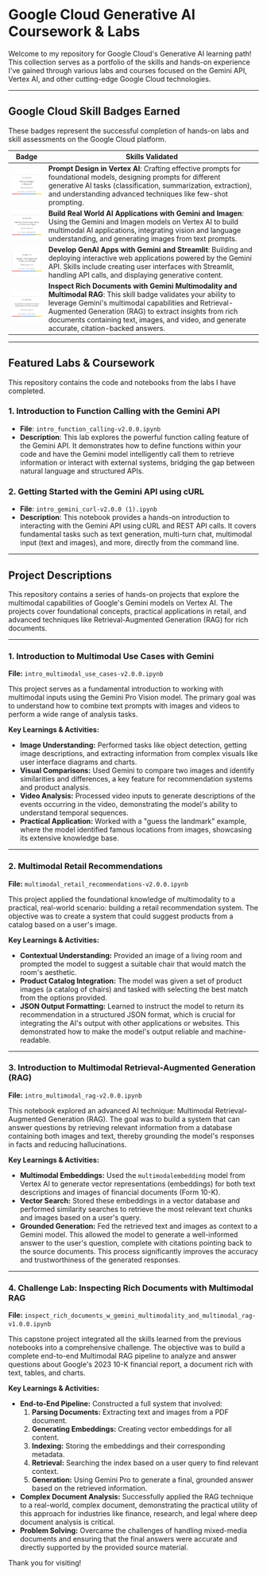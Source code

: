 # Google Cloud Generative AI Coursework & Labs

Welcome to my repository for Google Cloud's Generative AI learning path! This collection serves as a portfolio of the skills and hands-on experience I've gained through various labs and courses focused on the Gemini API, Vertex AI, and other cutting-edge Google Cloud technologies.

---

## Google Cloud Skill Badges Earned

These badges represent the successful completion of hands-on labs and skill assessments on the Google Cloud platform.

| Badge | Skills Validated |
| :---: | --- |
| <img src="prompt-design-in-vertex-ai-skill-badge.png" alt="Prompt Design in Vertex AI" width="150"> | **Prompt Design in Vertex AI**: Crafting effective prompts for foundational models, designing prompts for different generative AI tasks (classification, summarization, extraction), and understanding advanced techniques like few-shot prompting. |
| <img src="build-real-world-ai-applications-with-gemini-and-im.png" alt="Build Real World AI Applications with Gemini and Imagen" width="150"> | **Build Real World AI Applications with Gemini and Imagen**: Using the Gemini and Imagen models on Vertex AI to build multimodal AI applications, integrating vision and language understanding, and generating images from text prompts. |
| <img src="develop-genai-apps-with-gemini-and-streamlit-skill-.png" alt="Develop GenAI Apps with Gemini and Streamlit" width="150"> | **Develop GenAI Apps with Gemini and Streamlit**: Building and deploying interactive web applications powered by the Gemini API. Skills include creating user interfaces with Streamlit, handling API calls, and displaying generative content. |
| <img src="inspect-rich-documents-with-gemini-multimodality-an.png" alt="Inspect Rich Documents with Gemini Multimodality and Multimodal RAG" width="150"> | **Inspect Rich Documents with Gemini Multimodality and Multimodal RAG**: This skill badge validates your ability to leverage Gemini's multimodal capabilities and Retrieval-Augmented Generation (RAG) to extract insights from rich documents containing text, images, and video, and generate accurate, citation-backed answers. |

---

## Featured Labs & Coursework

This repository contains the code and notebooks from the labs I have completed.

### 1. Introduction to Function Calling with the Gemini API

* **File**: `intro_function_calling-v2.0.0.ipynb`
* **Description**: This lab explores the powerful function calling feature of the Gemini API. It demonstrates how to define functions within your code and have the Gemini model intelligently call them to retrieve information or interact with external systems, bridging the gap between natural language and structured APIs.

### 2. Getting Started with the Gemini API using cURL

* **File**: `intro_gemini_curl-v2.0.0 (1).ipynb`
* **Description**: This notebook provides a hands-on introduction to interacting with the Gemini API using cURL and REST API calls. It covers fundamental tasks such as text generation, multi-turn chat, multimodal input (text and images), and more, directly from the command line.

---

## Project Descriptions

This repository contains a series of hands-on projects that explore the multimodal capabilities of Google's Gemini models on Vertex AI. The projects cover foundational concepts, practical applications in retail, and advanced techniques like Retrieval-Augmented Generation (RAG) for rich documents.

---

### 1. Introduction to Multimodal Use Cases with Gemini

**File:** `intro_multimodal_use_cases-v2.0.0.ipynb`

This project serves as a fundamental introduction to working with multimodal inputs using the Gemini Pro Vision model. The primary goal was to understand how to combine text prompts with images and videos to perform a wide range of analysis tasks.

**Key Learnings & Activities:**

* **Image Understanding:** Performed tasks like object detection, getting image descriptions, and extracting information from complex visuals like user interface diagrams and charts.
* **Visual Comparisons:** Used Gemini to compare two images and identify similarities and differences, a key feature for recommendation systems and product analysis.
* **Video Analysis:** Processed video inputs to generate descriptions of the events occurring in the video, demonstrating the model's ability to understand temporal sequences.
* **Practical Application:** Worked with a "guess the landmark" example, where the model identified famous locations from images, showcasing its extensive knowledge base.

---

### 2. Multimodal Retail Recommendations

**File:** `multimodal_retail_recommendations-v2.0.0.ipynb`

This project applied the foundational knowledge of multimodality to a practical, real-world scenario: building a retail recommendation system. The objective was to create a system that could suggest products from a catalog based on a user's image.

**Key Learnings & Activities:**

* **Contextual Understanding:** Provided an image of a living room and prompted the model to suggest a suitable chair that would match the room's aesthetic.
* **Product Catalog Integration:** The model was given a set of product images (a catalog of chairs) and tasked with selecting the best match from the options provided.
* **JSON Output Formatting:** Learned to instruct the model to return its recommendation in a structured JSON format, which is crucial for integrating the AI's output with other applications or websites. This demonstrated how to make the model's output reliable and machine-readable.

---

### 3. Introduction to Multimodal Retrieval-Augmented Generation (RAG)

**File:** `intro_multimodal_rag-v2.0.0.ipynb`

This notebook explored an advanced AI technique: Multimodal Retrieval-Augmented Generation (RAG). The goal was to build a system that can answer questions by retrieving relevant information from a database containing both images and text, thereby grounding the model's responses in facts and reducing hallucinations.

**Key Learnings & Activities:**

* **Multimodal Embeddings:** Used the `multimodalembedding` model from Vertex AI to generate vector representations (embeddings) for both text descriptions and images of financial documents (Form 10-K).
* **Vector Search:** Stored these embeddings in a vector database and performed similarity searches to retrieve the most relevant text chunks and images based on a user's query.
* **Grounded Generation:** Fed the retrieved text and images as context to a Gemini model. This allowed the model to generate a well-informed answer to the user's question, complete with citations pointing back to the source documents. This process significantly improves the accuracy and trustworthiness of the generated responses.

---

### 4. Challenge Lab: Inspecting Rich Documents with Multimodal RAG

**File:** `inspect_rich_documents_w_gemini_multimodality_and_multimodal_rag-v1.0.0.ipynb`

This capstone project integrated all the skills learned from the previous notebooks into a comprehensive challenge. The objective was to build a complete end-to-end Multimodal RAG pipeline to analyze and answer questions about Google's 2023 10-K financial report, a document rich with text, tables, and charts.

**Key Learnings & Activities:**

* **End-to-End Pipeline:** Constructed a full system that involved:
    1.  **Parsing Documents:** Extracting text and images from a PDF document.
    2.  **Generating Embeddings:** Creating vector embeddings for all content.
    3.  **Indexing:** Storing the embeddings and their corresponding metadata.
    4.  **Retrieval:** Searching the index based on a user query to find relevant context.
    5.  **Generation:** Using Gemini Pro to generate a final, grounded answer based on the retrieved information.
* **Complex Document Analysis:** Successfully applied the RAG technique to a real-world, complex document, demonstrating the practical utility of this approach for industries like finance, research, and legal where deep document analysis is critical.
* **Problem Solving:** Overcame the challenges of handling mixed-media documents and ensuring that the final answers were accurate and directly supported by the provided source material.

Thank you for visiting!
